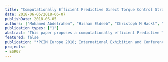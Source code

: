 ```yaml
---
title: "Computationally Efficient Predictive Direct Torque Control Strategy for PMSGs without Weighting Factors"
date: 2018-06-05/2018-06-07
publishDate: 2018-06-05
authors: ["Mohamed Abdelrahem", "Hisham Eldeeb", "Christoph M Hackl", "Ralph M Kennel", "Jose Rodriguez"]
publication_types: ["1"]
abstract: "This paper proposes a computationally efficient Predictive Torque Control (PTC) technique for permanent-magnet synchronous generators (PMSGs) without weighting factors. The proposed control strategy is based on computing the q-axis reference current from the demanded torque. Furthermore, the d-axis reference current is set to zero to achieve the maximum torque per ampere (MTPA) operation of the PMSG. Then, the reference voltage vector (VV) is directly computed from the reference current vector using the deadbeat principle. Finally, according to the location of this reference VV, only three evaluations of the cost function are required. The cost function includes only the error between the reference VV and the candidates ones, which eliminates the need of weighting factors. Therefore, the proposed control scheme overcomes the following drawbacks of the classical PTC: 1) High calculation burden, and 2) tuning of the weighting factors. Experimental results using a dSPACE DS1007 realtime platform and a 14.5 kW PMSG are presented to verify the feasibility of the proposed control method."
featured: false
publication: "*PCIM Europe 2018; International Exhibition and Conference for Power Electronics, Intelligent Motion, Renewable Energy and Energy Management*"
projects:
- ESR07
---
```


